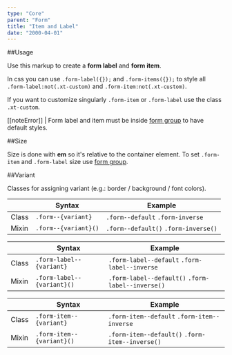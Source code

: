 ```yaml
---
type: "Core"
parent: "Form"
title: "Item and Label"
date: "2000-04-01"
---
```


##Usage

Use this markup to create a **form label** and **form item**.

<script type="text/plain" class="language-markup">
  <form>
    <label class="form-label">
      <!-- content -->
    </label>
    <input type="text" class="form-item">
  </form>
</script>

<demo>
  <demovanilla src="vanilla/core/form/item-label" name="item and label">
  </demovanilla>
</demo>

In css you can use `.form-label({});` and `.form-items({});` to style all `.form-label:not(.xt-custom)` and `.form-item:not(.xt-custom)`.

If you want to customize singularly `.form-item` or `.form-label` use the class `.xt-custom`.

[[noteError]]
| Form label and item must be inside [form group](/core/form/group) to have default styles.

##Size

Size is done with **em** so it's relative to the container element. To set `.form-item` and `.form-label` size use [form group](/core/form/group#size).

##Variant

Classes for assigning variant (e.g.: border / background / font colors).

<div class="table--scroll">

|                         | Syntax                                    | Example                       |
| ----------------------- | ----------------------------------------- | ----------------------------- |
| Class                   | `.form--{variant}`                        | `.form--default` `.form-inverse` |
| Mixin                   | `.form--{variant}()`                      | `.form--default()` `.form-inverse()` |

</div>

<div class="table--scroll">

|                         | Syntax                                    | Example                       |
| ----------------------- | ----------------------------------------- | ----------------------------- |
| Class                   | `.form-label--{variant}`                  | `.form-label--default` `.form-label--inverse` |
| Mixin                   | `.form-label--{variant}()`                | `.form-label--default()` `.form-label--inverse()` |

</div>

<div class="table--scroll">

|                         | Syntax                                    | Example                       |
| ----------------------- | ----------------------------------------- | ----------------------------- |
| Class                   | `.form-item--{variant}`                  | `.form-item--default` `.form-item--inverse` |
| Mixin                   | `.form-item--{variant}()`                | `.form-item--default()` `.form-item--inverse()` |

</div>

<demo>
  <demovanilla src="vanilla/core/form/variant-default">
  </demovanilla>
  <demovanilla src="vanilla/core/form/variant-inverse">
  </demovanilla>
</demo>
